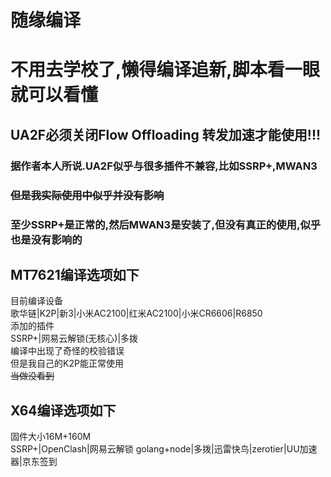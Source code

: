 # 随缘编译
# 不用去学校了,懒得编译追新,脚本看一眼就可以看懂
## UA2F必须关闭Flow Offloading 转发加速才能使用!!!
### 据作者本人所说.UA2F似乎与很多插件不兼容,比如SSRP+,MWAN3  
### ~~但是我实际使用中似乎并没有影响~~
### 至少SSRP+是正常的,然后MWAN3是安装了,但没有真正的使用,似乎也是没有影响的
## MT7621编译选项如下  
目前编译设备  
歌华链|K2P|新3|小米AC2100|红米AC2100|小米CR6606|R6850  
添加的插件  
SSRP+|网易云解锁(无核心)|多拨  
编译中出现了奇怪的校验错误  
但是我自己的K2P能正常使用  
~~当做没看到~~  
## X64编译选项如下  
固件大小16M+160M  
SSRP+|OpenClash|网易云解锁 golang+node|多拨|迅雷快鸟|zerotier|UU加速器|京东签到  
